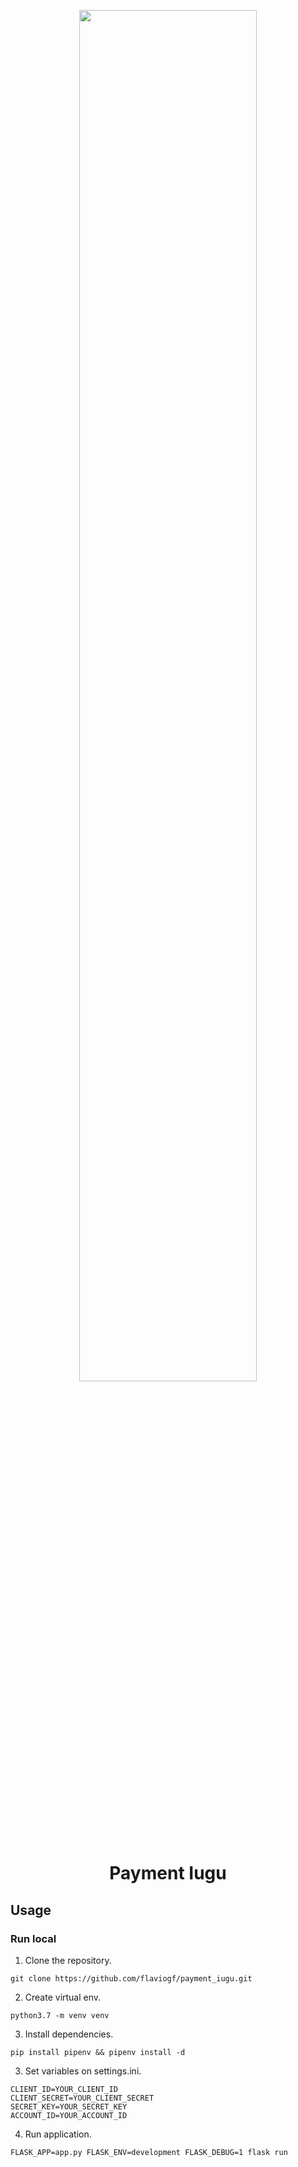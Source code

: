 <p align="center">
  <img src="https://user-images.githubusercontent.com/17479978/63855278-6be46e80-c975-11e9-9fb2-77a5d5f79814.png" width="75%">
</p>

<h1 align="center">Payment Iugu</h1>

## Usage

### Run local

1. Clone the repository.
```shell
git clone https://github.com/flaviogf/payment_iugu.git
```
2. Create virtual env.
```shell
python3.7 -m venv venv
```
3. Install dependencies.
```shell
pip install pipenv && pipenv install -d
```
3. Set variables on settings.ini.
```
CLIENT_ID=YOUR_CLIENT_ID
CLIENT_SECRET=YOUR_CLIENT_SECRET
SECRET_KEY=YOUR_SECRET_KEY
ACCOUNT_ID=YOUR_ACCOUNT_ID
```
4. Run application.
```shell
FLASK_APP=app.py FLASK_ENV=development FLASK_DEBUG=1 flask run
```

